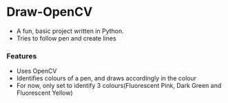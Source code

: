 # Draw-OpenCV

- A fun, basic project written in Python. 
- Tries to follow pen and create lines

### Features
- Uses OpenCV
- Identifies colours of a pen, and draws accordingly in the colour
- For now, only set to identify 3 colours(Fluorescent Pink, Dark Green and Fluorescent Yellow)
